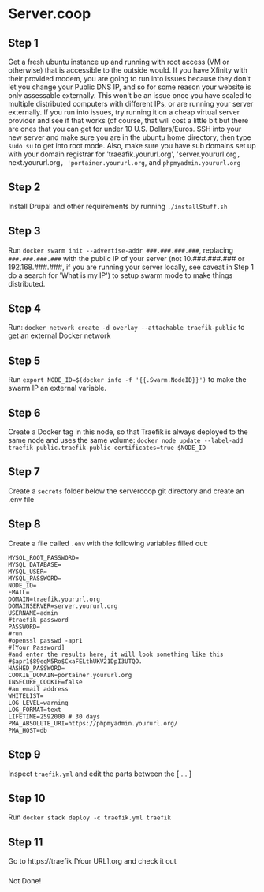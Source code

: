 # Server.coop

## Step 1
Get a fresh ubuntu instance up and running with root access (VM or otherwise) that is accessible to the outside would.  If you have Xfinity with their provided modem, you are going to run into issues because they don't let you change your Public DNS IP, and so for some reason your website is only assessable externally.  This won't be an issue once you have scaled to multiple distributed computers with different IPs, or are running your server externally.  If you run into issues, try running it on a cheap virtual server provider and see if that works (of course, that will cost a little bit but there are ones that you can get for under 10 U.S. Dollars/Euros.
SSH into your new server and make sure you are in the ubuntu home directory, then type `sudo su` to get into root mode.
Also, make sure you have sub domains set up with your domain registrar for 'traeafik.yoururl.org', 'server.yoururl.org`, `next.yoururl.org`, 'portainer.yoururl.org`, and `phpmyadmin.yoururl.org`

## Step 2
Install Drupal and other requirements by running `./installStuff.sh`

## Step 3
Run `docker swarm init --advertise-addr ###.###.###.###`, replacing `###.###.###.###` with the public IP of your server (not 10.###.###.### or 192.168.###.###, if you are running your server locally, see caveat in Step 1 do a search for 'What is my IP') to setup swarm mode to make things distributed.

## Step 4
Run: `docker network create -d overlay --attachable traefik-public` to get an external Docker network

## Step 5
Run `export NODE_ID=$(docker info -f '{{.Swarm.NodeID}}')` to make the swarm IP an external variable.

## Step 6
Create a Docker tag in this node, so that Traefik is always deployed to the same node and uses the same volume: `docker node update --label-add traefik-public.traefik-public-certificates=true $NODE_ID`

## Step 7
Create a `secrets` folder below the servercoop git directory and create an .env file 

## Step 8
Create a file called `.env` with the following variables filled out:

	MYSQL_ROOT_PASSWORD=
	MYSQL_DATABASE=
	MYSQL_USER=
	MYSQL_PASSWORD=
	NODE_ID=
	EMAIL=
	DOMAIN=traefik.yoururl.org
	DOMAINSERVER=server.yoururl.org
	USERNAME=admin
	#traefik password
	PASSWORD=
	#run 
	#openssl passwd -apr1 
	#[Your Password]
	#and enter the results here, it will look something like this 
	#$apr1$89eqM5Ro$CxaFELthUKV21DpI3UTQO.
	HASHED_PASSWORD=
	COOKIE_DOMAIN=portainer.yoururl.org
	INSECURE_COOKIE=false
	#an email address
	WHITELIST=
	LOG_LEVEL=warning
	LOG_FORMAT=text
	LIFETIME=2592000 # 30 days
	PMA_ABSOLUTE_URI=https://phpmyadmin.yoururl.org/
	PMA_HOST=db

## Step 9
Inspect `traefik.yml` and edit the parts between  the [ … ]

## Step 10
Run `docker stack deploy -c traefik.yml traefik`

## Step 11
Go to https://traefik.[Your URL].org and check it out

###
Not Done!
